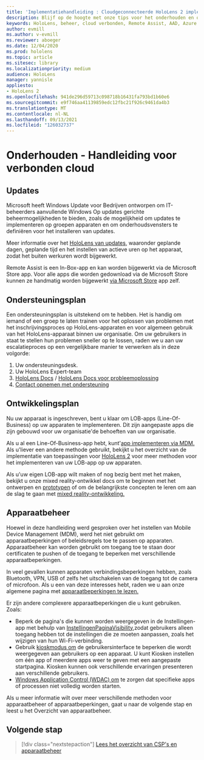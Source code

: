 ```yaml
---
title: 'Implementatiehandleiding : Cloudgeconnecteerde HoloLens 2 implementatie op schaal met Remote Assist - Onderhouden'
description: Blijf op de hoogte met onze tips voor het onderhouden en ondersteunen van HoloLens via een met de cloud verbonden netwerk.
keywords: HoloLens, beheer, cloud verbonden, Remote Assist, AAD, Azure AD, MDM, Mobile Device Management
author: evmill
ms.author: v-evmill
ms.reviewer: aboeger
ms.date: 12/04/2020
ms.prod: hololens
ms.topic: article
ms.sitesec: library
ms.localizationpriority: medium
audience: HoloLens
manager: yannisle
appliesto:
- HoloLens 2
ms.openlocfilehash: 941de296d59713c098718b16431fa793bd1b60e6
ms.sourcegitcommit: e9f746aa41139859edc12fbc21f926c9461da4b3
ms.translationtype: MT
ms.contentlocale: nl-NL
ms.lasthandoff: 09/13/2021
ms.locfileid: "126032737"
---
```

# <a name="maintain---cloud-connected-guide"></a>Onderhouden - Handleiding voor verbonden cloud

## <a name="updates"></a>Updates

Microsoft heeft Windows Update voor Bedrijven ontworpen om IT-beheerders aanvullende Windows Op updates gerichte beheermogelijkheden te bieden, zoals de mogelijkheid om updates te implementeren op groepen apparaten en om onderhoudsvensters te definiëren voor het installeren van updates.

Meer informatie over het [HoloLens van updates,](/hololens/hololens-updates) waaronder geplande dagen, geplande tijd en het instellen van actieve uren op het apparaat, zodat het buiten werkuren wordt bijgewerkt.

Remote Assist is een In-Box-app en kan worden bijgewerkt via de Microsoft Store app. Voor alle apps die worden gedownload via de Microsoft Store kunnen ze handmatig worden bijgewerkt [via Microsoft Store](/hololens/holographic-store-apps#update-apps) app zelf.

## <a name="support-plan"></a>Ondersteuningsplan

Een ondersteuningsplan is uitstekend om te hebben. Het is handig om iemand of een groep te laten trainen voor het oplossen van problemen met het inschrijvingsproces op HoloLens-apparaten en voor algemeen gebruik van het HoloLens-apparaat binnen uw organisatie. Om uw gebruikers in staat te stellen hun problemen sneller op te lossen, raden we u aan uw escalatieproces op een vergelijkbare manier te verwerken als in deze volgorde:

1. Uw ondersteuningsdesk.
2. Uw HoloLens Expert-team
3. [HoloLens Docs](/hololens/)  /  [HoloLens Docs voor probleemoplossing](/hololens/hololens-troubleshooting)
4. [Contact opnemen met ondersteuning](https://support.serviceshub.microsoft.com/supportforbusiness/create?sapId=e9391227-fa6d-927b-0fff-f96288631b8f)

## <a name="development-plan"></a>Ontwikkelingsplan

Nu uw apparaat is ingeschreven, bent u klaar om LOB-apps (Line-Of-Business) op uw apparaten te implementeren. Dit zijn aangepaste apps die zijn gebouwd voor uw organisatie&#39;de behoeften van uw organisatie.

Als u al een Line-Of-Business-app hebt, kunt&#39;[app implementeren via MDM.](/hololens/app-deploy-intune) Als u&#39;liever een andere methode gebruikt, bekijkt u het overzicht van de implementatie van toepassingen voor [HoloLens 2](/hololens/app-deploy-overview) voor meer methoden voor het implementeren van uw LOB-app op uw apparaten.

Als u&#39;uw eigen LOB-app wilt maken of nog bezig bent met het maken, bekijkt u onze mixed reality-ontwikkel docs om te beginnen met het ontwerpen en [prototypen](/windows/mixed-reality/design/design) of om de belangrijkste concepten te leren om aan de slag te gaan met [mixed reality-ontwikkeling.](/windows/mixed-reality/discover/get-started-with-mr)

## <a name="device-management"></a>Apparaatbeheer 

Hoewel in deze handleiding werd gesproken over het instellen van Mobile Device Management (MDM), werd het niet gebruikt om apparaatbeperkingen of beleidsregels toe te passen op apparaten. Apparaatbeheer kan worden gebruikt om toegang toe te staan door certificaten te pushen of de toegang te beperken met verschillende apparaatbeperkingen. 

In veel gevallen kunnen apparaten verbindingsbeperkingen hebben, zoals Bluetooth, VPN, USB of zelfs het uitschakelen van de toegang tot de camera of microfoon. Als u een van deze interesses hebt, raden we u aan onze algemene pagina met [apparaatbeperkingen te lezen.](hololens-common-device-restrictions.md)

Er zijn andere complexere apparaatbeperkingen die u kunt gebruiken. Zoals:

- Beperk de pagina's die kunnen worden weergegeven in de Instellingen-app met behulp van [InstellingenPaginaVisibility,](settings-uri-list.md)zodat gebruikers alleen toegang hebben tot de instellingen die ze moeten aanpassen, zoals het wijzigen van hun Wi-Fi-verbinding.
- Gebruik [kioskmodus om](hololens-kiosk.md) de gebruikersinterface te beperken die wordt weergegeven aan gebruikers op een apparaat. U kunt Kiosken instellen om één app of meerdere apps weer te geven met een aangepaste startpagina. Kiosken kunnen ook verschillende ervaringen presenteren aan verschillende gebruikers.  
- [Windows Application Control (WDAC) om](windows-defender-application-control-wdac.md) te zorgen dat specifieke apps of processen niet volledig worden starten.

Als u meer informatie wilt over meer verschillende methoden voor apparaatbeheer of apparaatbeperkingen, gaat u naar de volgende stap en leest u het Overzicht van apparaatbeheer.

## <a name="next-step"></a>Volgende stap

> [!div class="nextstepaction"]
> [Lees het overzicht van CSP's en apparaatbeheer](hololens-csp-policy-overview.md)